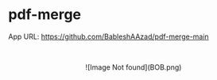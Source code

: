 # pdf-merge
App URL: https://github.com/BableshAAzad/pdf-merge-main

<br>

<p align="center">
  ![Image Not found](BOB.png)
</p>
